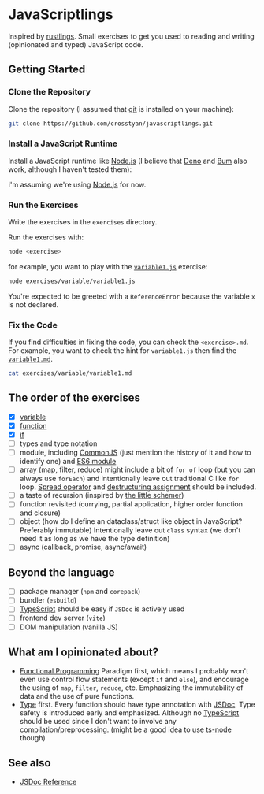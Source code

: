 # JavaScriptlings

Inspired by [rustlings](https://github.com/rust-lang/rustlings). Small exercises to get you used to reading and writing (opinionated and typed) JavaScript code.

## Getting Started

### Clone the Repository

Clone the repository (I assumed that [git](https://git-scm.com/) is installed on your machine):

```bash
git clone https://github.com/crosstyan/javascriptlings.git
```

### Install a JavaScript Runtime

Install a JavaScript runtime like [Node.js](https://nodejs.org) (I believe that [Deno](https://deno.com/) and [Bum](https://bun.sh/) also work, although I haven't tested them):

I'm assuming we're using [Node.js](https://nodejs.org) for now.

### Run the Exercises

Write the exercises in the `exercises` directory.

Run the exercises with:

```bash
node <exercise>
```

for example, you want to play with the [`variable1.js`](exercises/variable/variable1.js) exercise:

```bash
node exercises/variable/variable1.js
```

You're expected to be greeted with a `ReferenceError` because the variable `x` is not declared.

### Fix the Code

If you find difficulties in fixing the code, you can check the `<exercise>.md`. For example, you want to check the hint for `variable1.js` then find the [`variable1.md`](exercises/variable/variable1.md).

```bash
cat exercises/variable/variable1.md
```

## The order of the exercises

- [x] [variable](exercises/variable)
- [x] [function](exercises/function)
- [x] [if](exercises/if)
- [ ] types and type notation
- [ ] module, including [CommonJS](https://en.wikipedia.org/wiki/CommonJS) (just
mention the history of it and how to identify one) and [ES6
module](https://developer.mozilla.org/en-US/docs/Web/JavaScript/Guide/Modules)
- [ ] array (map, filter, reduce) might include a bit of `for of` loop (but you
can always use `forEach`) and intentionally leave out traditional C like `for`
loop. [Spread
operator](https://developer.mozilla.org/en-US/docs/Web/JavaScript/Reference/Operators/Spread_syntax) and [destructuring assignment](https://developer.mozilla.org/en-US/docs/Web/JavaScript/Reference/Operators/Destructuring_assignment) should be included.
- [ ] a taste of recursion (inspired by [the little schemer](https://mitpress.mit.edu/books/little-schemer))
- [ ] function revisited (currying, partial application, higher order function and closure)
- [ ] object (how do I define an dataclass/struct like object in JavaScript?
Preferably immutable) Intentionally leave out `class` syntax (we don't need it
as long as we have the type definition) 
- [ ] async (callback, promise, async/await)

## Beyond the language

- [ ] package manager (`npm` and `corepack`)
- [ ] bundler (`esbuild`)
- [ ] [TypeScript](https://www.typescriptlang.org/) should be easy if `JSDoc` is actively used
- [ ] frontend dev server (`vite`)
- [ ] DOM manipulation (vanilla JS)

## What am I opinionated about?

- [Functional Programming](https://en.wikipedia.org/wiki/Functional_programming)
Paradigm first, which means I probably won't even use control flow statements
(except `if` and `else`), and encourage the using of `map`, `filter`, `reduce`,
etc. Emphasizing the immutability of data and the use of pure functions.
- [Type](https://developer.mozilla.org/en-US/docs/Web/JavaScript/Data_structures)
first.  Every function should have type annotation with
[JSDoc](https://jsdoc.app/).  Type safety is introduced early and emphasized.
Although no [TypeScript](https://www.typescriptlang.org/) should be used since
I don't want to involve any compilation/preprocessing. (might be a good idea to use [ts-node](https://www.npmjs.com/ts-node) though)

## See also

- [JSDoc Reference](https://www.typescriptlang.org/docs/handbook/jsdoc-supported-types.html)
